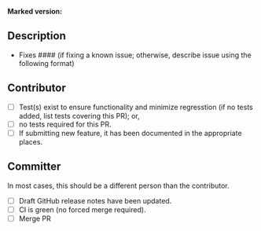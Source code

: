 
<!--

	If release PR, add ?template=release.md to the PR url to use the release PR template.

	If related to badging, add ?template=badges.md to the PR url to use the badges PR template.

	Otherwise, you are stating this PR fixes an issue that has been submitted; or,
	describes the issue or proposal under considersation.

-->

**Marked version:**

<!-- The NPM version or commit hash having the issue -->

## Description

- Fixes #### (if fixing a known issue; otherwise, describe issue using the following format)

<!--

## Expectation

Describe the output you are expecting from marked

## Result

Describe the output you received from marked

## What was attempted

Describe what code combination got you there

-->

## Contributor

- [ ] Test(s) exist to ensure functionality and minimize regresstion (if no tests added, list tests covering this PR); or,
- [ ] no tests required for this PR.
- [ ] If submitting new feature, it has been documented in the appropriate places.

## Committer

In most cases, this should be a different person than the contributor.

- [ ] Draft GitHub release notes have been updated.
- [ ] CI is green (no forced merge required).
- [ ] Merge PR
